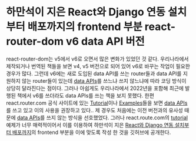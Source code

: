 # 하만석이 지은 React와 Django 연동 설치부터 배포까지의 frontend 부분 react-router-dom v6 data API 버전

react-router-dom는 v5에서 v6로 오면서 많은 변화가 있었던 것 같다. 우리나라에서 제작되거나 번역된 책들을 보면 v4, v5 버전으로 되어 있어 v6로 바꾸는 작업이 필요한 경우가 많다. 그런데 v6에는 새로 도입된 data API를 쓰는 router들과 data API를 지원하지 않는 router들이 있는데 [data APIs](https://reactrouter.com/en/main/routers/picking-a-router)를 쓰느냐 쓰지 않느냐에 따라 코딩 방식이 상당히 달라진다는 점이다. 그러나 아쉽게도 우리나라에서 2022년을 포함해 최근에 발행된 책에서 v6를 쓰더라도 data APIs를 쓰는 책을 보지 못했다. 한편 react.router.com 공식 사이트에 있는 [Tutorial](https://reactrouter.com/en/main/start/tutorial)이나 [Examples](https://github.com/remix-run/react-router/tree/dev/examples)들을 보면 [data APIs](https://reactrouter.com/en/main/routers/picking-a-router)를 쓰고 있고 이의 사용을 권장하고 있다.. 제 경우도 처음에는 이전 버전과의 유사성 때문에 [data APIs](https://reactrouter.com/en/main/routers/picking-a-router)를 쓰지 않는 방식을 선호했었다. 그러나 react.route.com의 [tutorial](https://reactrouter.com/en/main/start/tutorial) 예제가 너무 매력적이어서 이를 이용하여 하만석이 지은 [React와 Django 연동 설치부터 배포까지](https://antech.info/data?vid=9)의 frontend 부분을 이에 맞도록 작성 한 것을 깃허브에 공개한다.
